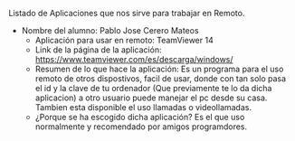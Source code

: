 Listado de Aplicaciones que nos sirve para trabajar en Remoto.
* Nombre del alumno: Pablo Jose Cerero Mateos
    * Aplicación para usar en remoto: TeamViewer 14
    * Link de la página de la aplicación: https://www.teamviewer.com/es/descarga/windows/
    * Resumen de lo que hace la aplicación: Es un programa para el uso remoto de otros dispostivos, facil de usar, donde con tan solo pasa      el id y la clave de tu ordenador (Que previamente te lo da dicha aplicacion) a otro usuario puede manejar el pc desde su casa. Tambien esta disponible el uso llamadas o videollamadas.
    * ¿Porque se ha escogido dicha aplicación? Es el que uso normalmente y recomendado por amigos programdores.
